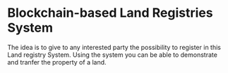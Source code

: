 # Blockchain-based Land Registries System

The idea is to give to any interested party the possibility to register in this Land registry System.
Using the system you can be able to demonstrate and tranfer the property of a land.



